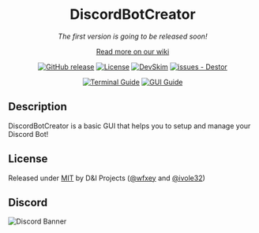 <div align="center">
  
# DiscordBotCreator

*The first version is going to be released soon!*

[Read more on our wiki](../../wiki)

[![GitHub release](https://img.shields.io/github/release/wfxey/DiscordBotCreator?include_prereleases=&sort=semver&color=blue)](https://github.com/wfxey/DiscordBotCreator/releases/)
[![License](https://img.shields.io/badge/License-MIT-blue)](#license)
[![DevSkim](https://github.com/wfxey/DiscordBotCreator/actions/workflows/devskim.yml/badge.svg?branch=main)](https://github.com/wfxey/DiscordBotCreator/actions/workflows/devskim.yml)
[![issues - Destor](https://img.shields.io/github/issues/wfxey/DiscordBotCreator)](https://github.com/wfxey/DiscordBotCreator/issues)

[![Terminal Guide](https://img.shields.io/badge/Terminal%20Guide-8A2BE2)](https://github.com/D-I-Projects/DiscordBotCreator/wiki/Guide#terminal-guide)
[![GUI Guide](https://img.shields.io/badge/GUI%20Guide-FFFF00)](https://github.com/D-I-Projects/DiscordBotCreator/wiki/Guide#gui-guide)

</div>

## Description 
DiscordBotCreator is a basic GUI that helps you to setup and manage your Discord Bot!

## License


Released under [MIT](/LICENSE) by D&I Projects ([@wfxey](https://github.com/wfxey) and [@ivole32](https://github.com/ivole32))

## Discord
![Discord Banner](https://discord.com/api/guilds/1230908371490570314/widget.png?style=banner2)
